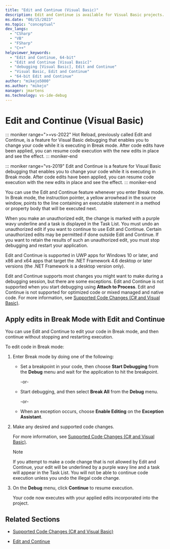 ```yaml
---
title: "Edit and Continue (Visual Basic)"
description: Edit and Continue is available for Visual Basic projects. Learn what edits are supported, and how to can control whether, and when, your edits are applied.
ms.date: "08/15/2023"
ms.topic: "conceptual"
dev_langs:
  - "CSharp"
  - "VB"
  - "FSharp"
  - "C++"
helpviewer_keywords:
  - "Edit and Continue, 64-bit"
  - "Edit and Continue [Visual Basic]"
  - "debugging [Visual Basic], Edit and Continue"
  - "Visual Basic, Edit and Continue"
  - "64-bit Edit and Continue"
author: "mikejo5000"
ms.author: "mikejo"
manager: jmartens
ms.technology: vs-ide-debug
---
```

# Edit and Continue (Visual Basic)


::: moniker range=">=vs-2022"
Hot Reload, previously called Edit and Continue, is a feature for Visual Basic debugging that enables you to change your code while it is executing in Break mode. After code edits have been applied, you can resume code execution with the new edits in place and see the effect.
::: moniker-end

::: moniker range="vs-2019"
Edit and Continue is a feature for Visual Basic debugging that enables you to change your code while it is executing in Break mode. After code edits have been applied, you can resume code execution with the new edits in place and see the effect.
::: moniker-end

You can use the Edit and Continue feature whenever you enter Break mode. In Break mode, the instruction pointer, a yellow arrowhead in the source window, points to the line containing an executable statement in a method or property body that will be executed next.

When you make an unauthorized edit, the change is marked with a purple wavy underline and a task is displayed in the Task List. You must undo an unauthorized edit if you want to continue to use Edit and Continue. Certain unauthorized edits may be permitted if done outside Edit and Continue. If you want to retain the results of such an unauthorized edit, you must stop debugging and restart your application.

Edit and Continue is supported in UWP apps for Windows 10 or later, and x86 and x64 apps that target the .NET Framework 4.6 desktop or later versions (the .NET Framework is a desktop version only).

Edit and Continue supports most changes you might want to make during a debugging session, but there are some exceptions. Edit and Continue is not supported when you start debugging using **Attach to Process**. Edit and Continue is not supported for optimized code or mixed managed and native code. For more information, see [Supported Code Changes (C# and Visual Basic)](../debugger/supported-code-changes-csharp.md).

## Apply edits in Break Mode with Edit and Continue

You can use Edit and Continue to edit your code in Break mode, and then continue without stopping and restarting execution.

To edit code in Break mode:

1. Enter Break mode by doing one of the following:

    - Set a breakpoint in your code, then choose **Start Debugging** from the **Debug** menu and wait for the application to hit the breakpoint.

         -or-

    - Start debugging, and then select **Break All** from the **Debug** menu.

         -or-

    - When an exception occurs, choose **Enable Editing** on the **Exception Assistant**.

2. Make any desired and supported code changes.

     For more information, see [Supported Code Changes (C# and Visual Basic)](../debugger/supported-code-changes-csharp.md).

    > [!NOTE]
    > If you attempt to make a code change that is not allowed by Edit and Continue, your edit will be underlined by a purple wavy line and a task will appear in the Task List. You will not be able to continue code execution unless you undo the illegal code change.

3. On the **Debug** menu, click **Continue** to resume execution.

     Your code now executes with your applied edits incorporated into the project.

## Related Sections

- [Supported Code Changes (C# and Visual Basic)](../debugger/supported-code-changes-csharp.md)

- [Edit and Continue](../debugger/edit-and-continue.md)
